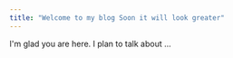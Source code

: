 ```yaml
---
title: "Welcome to my blog Soon it will look greater"
---
```


I'm glad you are here. I plan to talk about ...
